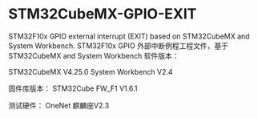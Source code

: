 # STM32CubeMX-GPIO-EXIT
STM32F10x GPIO external interrupt (EXIT) based on STM32CubeMX and System Workbench.
STM32F10x GPIO 外部中断例程工程文件，基于STM32CubeMX and System Workbench
软件版本：

STM32CubeMX V4.25.0
System Workbench V2.4

固件库版本： STM32Cube FW_F1 V1.6.1

测试硬件： OneNet 麒麟座V2.3
